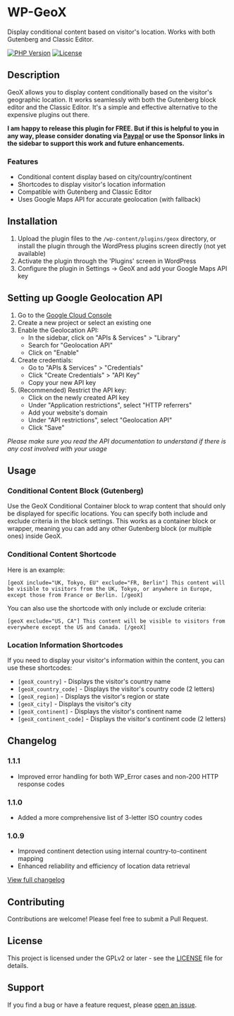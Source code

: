 # WP-GeoX

Display conditional content based on visitor's location. Works with both Gutenberg and Classic Editor.

[![PHP Version](https://img.shields.io/badge/php-%3E%3D7.0-8892BF.svg)](https://php.net/)
[![License](https://img.shields.io/badge/License-GPLv3-blue.svg)](https://www.gnu.org/licenses/gpl-3.0.html)

## Description

GeoX allows you to display content conditionally based on the visitor's geographic location. It works seamlessly with both the Gutenberg block editor and the Classic Editor.
It's a simple and effective alternative to the expensive plugins out there.

**I am happy to release this plugin for FREE. But if this is helpful to you in any way, please consider donating via [Paypal](https://paypal.me/fabienbutazzi) or use the Sponsor links in the sidebar to support this work and future enhancements.**

### Features

- Conditional content display based on city/country/continent
- Shortcodes to display visitor's location information
- Compatible with Gutenberg and Classic Editor
- Uses Google Maps API for accurate geolocation (with fallback)

## Installation

1. Upload the plugin files to the `/wp-content/plugins/geox` directory, or install the plugin through the WordPress plugins screen directly (not yet available)
2. Activate the plugin through the 'Plugins' screen in WordPress
3. Configure the plugin in Settings -> GeoX and add your Google Maps API key

## Setting up Google Geolocation API

1. Go to the [Google Cloud Console](https://console.cloud.google.com/)
2. Create a new project or select an existing one
3. Enable the Geolocation API:
   - In the sidebar, click on "APIs & Services" > "Library"
   - Search for "Geolocation API"
   - Click on "Enable"
4. Create credentials:
   - Go to "APIs & Services" > "Credentials"
   - Click "Create Credentials" > "API Key"
   - Copy your new API key
5. (Recommended) Restrict the API key:
   - Click on the newly created API key
   - Under "Application restrictions", select "HTTP referrers"
   - Add your website's domain
   - Under "API restrictions", select "Geolocation API"
   - Click "Save"

_Please make sure you read the API documentation to understand if there is any cost involved with your usage_

## Usage

### Conditional Content Block (Gutenberg)

Use the GeoX Conditional Container block to wrap content that should only be displayed for specific locations. You can specify both include and exclude criteria in the block settings.
This works as a container block or wrapper, meaning you can add any other Gutenberg block (or multiple ones) inside GeoX.

### Conditional Content Shortcode

Here is an example:

`[geoX include="UK, Tokyo, EU" exclude="FR, Berlin"]
This content will be visible to visitors from the UK, Tokyo, or anywhere in Europe, except those from France or Berlin.
[/geoX]
`

You can also use the shortcode with only include or exclude criteria:

`[geoX exclude="US, CA"]
This content will be visible to visitors from everywhere except the US and Canada.
[/geoX]
`

### Location Information Shortcodes

If you need to display your visitor's information within the content, you can use these shortcodes:

- `[geoX_country]` - Displays the visitor's country name
- `[geoX_country_code]` - Displays the visitor's country code (2 letters)
- `[geoX_region]` - Displays the visitor's region or state
- `[geoX_city]` - Displays the visitor's city
- `[geoX_continent]` - Displays the visitor's continent name
- `[geoX_continent_code]` - Displays the visitor's continent code (2 letters)

## Changelog

### 1.1.1
- Improved error handling for both WP_Error cases and non-200 HTTP response codes

### 1.1.0
- Added a more comprehensive list of 3-letter ISO country codes

### 1.0.9
- Improved continent detection using internal country-to-continent mapping
- Enhanced reliability and efficiency of location data retrieval

[View full changelog](CHANGELOG.md)

## Contributing

Contributions are welcome! Please feel free to submit a Pull Request.

## License

This project is licensed under the GPLv2 or later - see the [LICENSE](LICENSE) file for details.

## Support

If you find a bug or have a feature request, please [open an issue](https://github.com/fabienb/WP-GeoX/issues).
